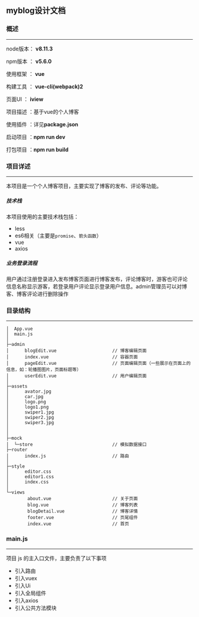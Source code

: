 ## myblog设计文档

### 概述

***

node版本： **v8.11.3**

npm版本 ： **v5.6.0**

使用框架 ： **vue**

构建工具 ： **vue-cli(webpack)2**

页面UI     ： **iview**

项目描述 ：基于vue的个人博客

使用插件 ：详见**package.json**

启动项目 ：**npm run dev**

打包项目 ：**npm run build**


### 项目详述

***
本项目是一个个人博客项目，主要实现了博客的发布、评论等功能。

##### 技术栈

本项目使用的主要技术栈包括：

- less
- es6相关（主要是`promise`、`箭头函数`）
- vue
- axios

##### 业务登录流程

用户通过注册登录进入发布博客页面进行博客发布，评论博客时，游客也可评论 信息名称显示游客，若登录用户评论显示登录用户信息。admin管理员可以对博客、博客评论进行删除操作


### 目录结构

***
```
│  App.vue  
│  main.js
│  
├─admin
│      blogEdit.vue                     // 博客编辑页面
│      index.vue                        // 容器页面
│      pageEdit.vue                     // 页面编辑页面（一些展示在页面上的信息，如：轮播图图片，页面标题等）
│      userEdit.vue                     // 用户编辑页面
│      
├─assets
│      avator.jpg
│      car.jpg
│      logo.png
│      logo1.png
│      swiper1.jpg
│      swiper2.jpg
│      swiper3.jpg
│     
│      
├─mock
│  └─store                              // 模拟数据接口
├─router
│      index.js                         // 路由
│      
├─style
│      editor.css
│      editor1.css
│      index.css
│      
└─views
        about.vue                       // 关于页面
        blog.vue                        // 博客列表
        blogDetail.vue                  // 博客详情
        footer.vue                      // 页尾组件
        index.vue                       // 首页

```


### main.js

*****

项目 js 的主入口文件，主要负责了以下事项

- 引入路由
- 引入vuex
- 引入Ui
- 引入全局组件
- 引入axios
- 引入公共方法模块

